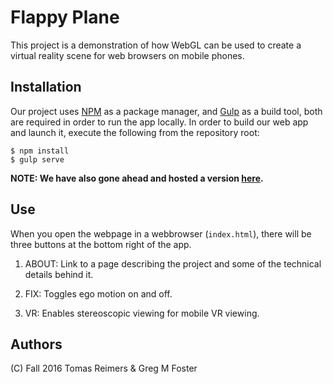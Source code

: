 # Flappy Plane
This project is a demonstration of how WebGL can be used to create a virtual
reality scene for web browsers on mobile phones.

## Installation
Our project uses [NPM](https://www.npmjs.com/) as a package manager, and [Gulp](http://gulpjs.com/) as a build tool, both
are required in order to run the app locally. In order to build our web app and
launch it, execute the following from the repository root:

~~~
$ npm install
$ gulp serve
~~~

**NOTE: We have also gone ahead and hosted a version [here](https://tomasreimers.github.io/webgl-vr-demo/).**

## Use
When you open the webpage in a webbrowser (`index.html`), there will be three buttons at the bottom right of the app.

1. ABOUT: Link to a page describing the project and some of the technical
details behind it.

2. FIX: Toggles ego motion on and off.

3. VR: Enables stereoscopic viewing for mobile VR viewing.

## Authors
(C) Fall 2016
Tomas Reimers & Greg M Foster
